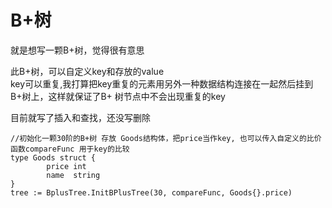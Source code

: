 # B+树

就是想写一颗B+树，觉得很有意思    

此B+树，可以自定义key和存放的value  
key可以重复,我打算把key重复的元素用另外一种数据结构连接在一起然后挂到B+树上，这样就保证了B+ 树节点中不会出现重复的key  

目前就写了插入和查找，还没写删除  

```
//初始化一颗30阶的B+树 存放 Goods结构体，把price当作key, 也可以传入自定义的比价函数compareFunc 用于key的比较
type Goods struct {
		price int
		name  string
}  
tree := BplusTree.InitBPlusTree(30, compareFunc, Goods{}.price)

```